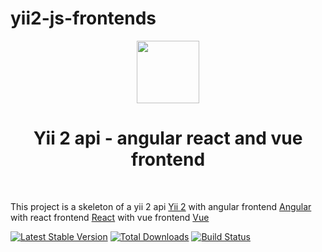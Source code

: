 # yii2-js-frontends
<p align="center">
    <a href="https://github.com/yiisoft" target="_blank">
        <img src="https://avatars0.githubusercontent.com/u/993323" height="100px">
    </a>
    <h1 align="center">Yii 2 api - angular react and vue frontend</h1>
    <br>
</p>

This project is a skeleton of a yii 2 api [Yii 2](http://www.yiiframework.com/) 
with angular frontend [Angular](https://reactjs.org) 
with react frontend [React](https://reactjs.org) 
with vue frontend [Vue](https://vuejs.org/) 

[![Latest Stable Version](https://img.shields.io/packagist/v/claudejanz/yii2-js-frontends.svg)](https://packagist.org/packages/claudejanz/yii2-js-frontends)
[![Total Downloads](https://img.shields.io/packagist/dt/claudejanz/yii2-js-frontends.svg)](https://packagist.org/packages/claudejanz/yii2-js-frontends)
[![Build Status](https://travis-ci.org/claudejanz/yii2-js-frontends.svg?branch=master)](https://travis-ci.org/claudejanz/yii2-js-frontends)